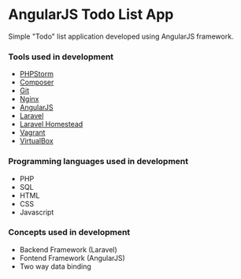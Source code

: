# AngularJS Todo List App #

Simple "Todo" list application developed using AngularJS framework.

### Tools used in development ###

* [PHPStorm](https://www.jetbrains.com/phpstorm/)
* [Composer](https://getcomposer.org/)
* [Git](http://git-scm.com/downloads)
* [Nginx](http://nginx.org/)
* [AngularJS](https://angularjs.org/)
* [Laravel](http://laravel.com/)
* [Laravel Homestead](https://github.com/laravel/homestead)
* [Vagrant](https://www.vagrantup.com/)
* [VirtualBox](https://www.virtualbox.org/)

### Programming languages used in development ###

* PHP
* SQL
* HTML
* CSS
* Javascript

### Concepts used in development ###

* Backend Framework (Laravel)
* Fontend Framework (AngularJS)
* Two way data binding
